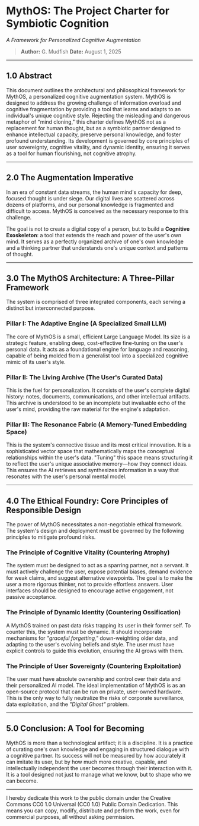 # MythOS: The Project Charter for Symbiotic Cognition

*A Framework for Personalized Cognitive Augmentation*

> **Author:** G. Mudfish 
> **Date:** August 1, 2025  


---

## 1.0 Abstract

This document outlines the architectural and philosophical framework for MythOS, a personalized cognitive augmentation system. MythOS is designed to address the growing challenge of information overload and cognitive fragmentation by providing a tool that learns and adapts to an individual's unique cognitive style. Rejecting the misleading and dangerous metaphor of "mind cloning," this charter defines MythOS not as a replacement for human thought, but as a symbiotic partner designed to enhance intellectual capacity, preserve personal knowledge, and foster profound understanding. Its development is governed by core principles of user sovereignty, cognitive vitality, and dynamic identity, ensuring it serves as a tool for human flourishing, not cognitive atrophy.

---

## 2.0 The Augmentation Imperative

In an era of constant data streams, the human mind's capacity for deep, focused thought is under siege. Our digital lives are scattered across dozens of platforms, and our personal knowledge is fragmented and difficult to access. MythOS is conceived as the necessary response to this challenge.

The goal is not to create a digital copy of a person, but to build a **Cognitive Exoskeleton**: a tool that extends the reach and power of the user's own mind. It serves as a perfectly organized archive of one's own knowledge and a thinking partner that understands one's unique context and patterns of thought.

---

## 3.0 The MythOS Architecture: A Three-Pillar Framework

The system is comprised of three integrated components, each serving a distinct but interconnected purpose.

### Pillar I: The Adaptive Engine (A Specialized Small LLM)

The core of MythOS is a small, efficient Large Language Model. Its size is a strategic feature, enabling deep, cost-effective fine-tuning on the user's personal data. It acts as a foundational engine for language and reasoning, capable of being molded from a generalist tool into a specialized cognitive mimic of its user's style.

### Pillar II: The Living Archive (The User's Curated Data)

This is the fuel for personalization. It consists of the user's complete digital history: notes, documents, communications, and other intellectual artifacts. This archive is understood to be an incomplete but invaluable echo of the user's mind, providing the raw material for the engine's adaptation.

### Pillar III: The Resonance Fabric (A Memory-Tuned Embedding Space)

This is the system's connective tissue and its most critical innovation. It is a sophisticated vector space that mathematically maps the conceptual relationships within the user's data. "Tuning" this space means structuring it to reflect the user's unique associative memory—how they connect ideas. This ensures the AI retrieves and synthesizes information in a way that resonates with the user's personal mental model.

---

## 4.0 The Ethical Foundry: Core Principles of Responsible Design

The power of MythOS necessitates a non-negotiable ethical framework. The system's design and deployment must be governed by the following principles to mitigate profound risks.

### The Principle of Cognitive Vitality (Countering Atrophy)

The system must be designed to act as a sparring partner, not a servant. It must actively challenge the user, expose potential biases, demand evidence for weak claims, and suggest alternative viewpoints. The goal is to make the user a more rigorous thinker, not to provide effortless answers. User interfaces should be designed to encourage active engagement, not passive acceptance.

### The Principle of Dynamic Identity (Countering Ossification)

A MythOS trained on past data risks trapping its user in their former self. To counter this, the system must be dynamic. It should incorporate mechanisms for *"graceful forgetting,"* down-weighting older data, and adapting to the user's evolving beliefs and style. The user must have explicit controls to guide this evolution, ensuring the AI grows with them.

### The Principle of User Sovereignty (Countering Exploitation)

The user must have absolute ownership and control over their data and their personalized AI model. The ideal implementation of MythOS is as an open-source protocol that can be run on private, user-owned hardware. This is the only way to fully neutralize the risks of corporate surveillance, data exploitation, and the *"Digital Ghost"* problem.

---

## 5.0 Conclusion: A Tool for Becoming

MythOS is more than a technological artifact; it is a discipline. It is a practice of curating one's own knowledge and engaging in structured dialogue with a cognitive partner. Its success will not be measured by how accurately it can imitate its user, but by how much more creative, capable, and intellectually independent the user becomes through their interaction with it. It is a tool designed not just to manage what we know, but to shape who we can become.

---
I hereby dedicate this work to the public domain under the Creative Commons CC0 1.0 Universal (CC0 1.0) Public Domain Dedication. This means you can copy, modify, distribute and perform the work, even for commercial purposes, all without asking permission.
